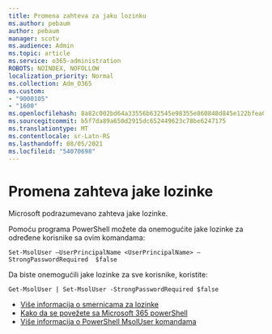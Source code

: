 ```yaml
---
title: Promena zahteva za jaku lozinku
ms.author: pebaum
author: pebaum
manager: scotv
ms.audience: Admin
ms.topic: article
ms.service: o365-administration
ROBOTS: NOINDEX, NOFOLLOW
localization_priority: Normal
ms.collection: Adm_O365
ms.custom:
- "9000105"
- "1600"
ms.openlocfilehash: 8a82c002bd64a33556b632545e98355e860848d845e122bfea06fbc5ee5dcb90
ms.sourcegitcommit: b5f7da89a650d2915dc652449623c78be6247175
ms.translationtype: MT
ms.contentlocale: sr-Latn-RS
ms.lasthandoff: 08/05/2021
ms.locfileid: "54070698"
---
```

# <a name="change-strong-password-requirement"></a>Promena zahteva jake lozinke

Microsoft podrazumevano zahteva jake lozinke.

Pomoću programa PowerShell možete da onemogućite jake lozinke za određene korisnike sa ovim komandama:

`Set-MsolUser –UserPrincipalName <UserPrincipalName> –StrongPasswordRequired  $false`

Da biste onemogućili jake lozinke za sve korisnike, koristite:

`Get-MsolUser | Set-MsolUser -StrongPasswordRequired $false`

- [Više informacija o smernicama za lozinke](https://docs.microsoft.com/azure/active-directory/authentication/concept-sspr-policy#password-policies-that-only-apply-to-cloud-user-accounts)
- [Kako da se povežete sa Microsoft 365 powerShell](https://docs.microsoft.com/office365/enterprise/powershell/connect-to-office-365-powershell#connect-with-the-microsoft-azure-active-directory-module-for-windows-powershell)
- [Više informacija o PowerShell MsolUser komandama](https://docs.microsoft.com/powershell/module/msonline/set-msoluser?view=azureadps-1.0)
